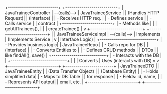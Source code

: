 +-------------------------+                 +--------------------------+
| JavaTraineeController   |  --(calls)-->   | JavaTraineeService       |
|   (Handles HTTP Request)|                 |   (interface)            |
|    - Receives HTTP req. |                 |    - Defines service     |
|    - Calls service      |                 |      contract            |
+-------------------------+                 |    - Methods like        |
         |                                  |      getAllTrainees(),   |
         |                                  |      createTrainee()     |
         v                                  +--------------------------+
+---------------------------+                 |
| JavaTraineeServiceImpl    |  --(calls)-->   | Implements               
|  (Implements Service      |                 v
|    Interface Logic)       |            +----------------------------+
|  - Provides business logic|           | JavaTraineeRepo            |
|  - Calls repo for DB      |           |   (interface)              |
|  - Converts Entities to   |           |  - Defines CRUD methods    |
|    DTOs                   |           |    like findAll(), save()  |
+---------------------------+           |  - Interacts with the DB   |
         |                              +----------------------------+
         |                                     |
         | Converts                            | Uses (interacts with DB)
         v                                     v
+-------------------------+                  +------------------------+
| JavaTraineeDTO          |                  | JavaTraineeEntity      |
|  (Data Transfer Object) |                  |  (Database Entity)     |
|  - Holds simplified data|                  |  - Maps to DB Table    |
|    for response         |                  |  - Fields: id, name,   |
|  - Represents API output|                  |    email, etc.         |
+-------------------------+                  +------------------------+
